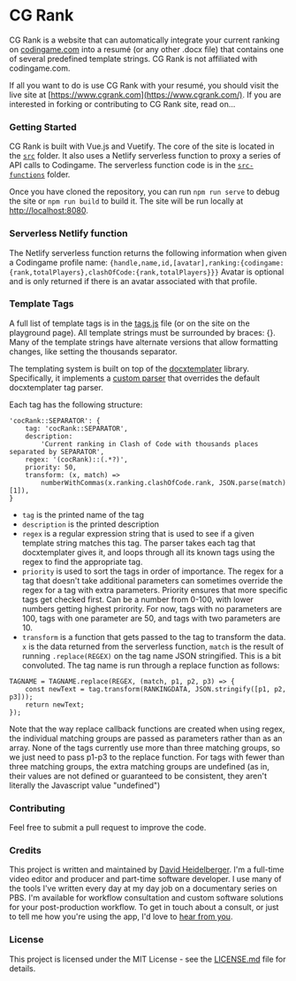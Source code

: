 # CG Rank

CG Rank is a website that can automatically integrate your current ranking on [codingame.com](https://www.codingame.com/home) into a resumé (or any other .docx file) that contains one of several predefined template strings. CG Rank is not affiliated with codingame.com.

If all you want to do is use CG Rank with your resumé, you should visit the live site at [https://www.cgrank.com](https://www.cgrank.com/). If you are interested in forking or contributing to CG Rank site, read on...

### Getting Started

CG Rank is built with Vue.js and Vuetify. The core of the site is located in the [`src`](https://github.com/dheidelberger/cg-rank/tree/master/src) folder. It also uses a Netlify serverless function to proxy a series of API calls to Codingame. The serverless function code is in the [`src-functions`](https://github.com/dheidelberger/cg-rank/tree/master/src-functions) folder.

Once you have cloned the repository, you can run `npm run serve` to debug the site or `npm run build` to build it. The site will be run locally at [http://localhost:8080](http://localhost:8080).

### Serverless Netlify function

The Netlify serverless function returns the following information when given a Codingame profile name:
`{handle,name,id,[avatar],ranking:{codingame:{rank,totalPlayers},clashOfCode:{rank,totalPlayers}}}`
Avatar is optional and is only returned if there is an avatar associated with that profile.

### Template Tags

A full list of template tags is in the [tags.js](https://github.com/dheidelberger/cg-rank/blob/master/src/tags.js) file (or on the site on the playground page). All template strings must be surrounded by braces: {}. Many of the template strings have alternate versions that allow formatting changes, like setting the thousands separator.

The templating system is built on top of the [docxtemplater](https://docxtemplater.com/) library. Specifically, it implements a [custom parser](https://docxtemplater.readthedocs.io/en/latest/configuration.html#custom-parser) that overrides the default docxtemplater tag parser.

Each tag has the following structure:

```
'cocRank::SEPARATOR': {
    tag: 'cocRank::SEPARATOR',
    description:
        'Current ranking in Clash of Code with thousands places separated by SEPARATOR',
    regex: '(cocRank)::(.*?)',
    priority: 50,
    transform: (x, match) =>
        numberWithCommas(x.ranking.clashOfCode.rank, JSON.parse(match)[1]),
}
```

-   `tag` is the printed name of the tag
-   `description` is the printed description
-   `regex` is a regular expression string that is used to see if a given template string matches this tag. The parser takes each tag that docxtemplater gives it, and loops through all its known tags using the regex to find the appropriate tag.
-   `priority` is used to sort the tags in order of importance. The regex for a tag that doesn't take additional parameters can sometimes override the regex for a tag with extra parameters. Priority ensures that more specific tags get checked first. Can be a number from 0-100, with lower numbers getting highest prirority. For now, tags with no parameters are 100, tags with one parameter are 50, and tags with two parameters are 10.
-   `transform` is a function that gets passed to the tag to transform the data. `x` is the data returned from the serverless function, `match` is the result of running `.replace(REGEX)` on the tag name JSON stringified. This is a bit convoluted. The tag name is run through a replace function as follows:

```
TAGNAME = TAGNAME.replace(REGEX, (match, p1, p2, p3) => {
    const newText = tag.transform(RANKINGDATA, JSON.stringify([p1, p2, p3]));
    return newText;
});
```

Note that the way replace callback functions are created when using regex, the individual matching groups are passed as parameters rather than as an array. None of the tags currently use more than three matching groups, so we just need to pass p1-p3 to the replace function. For tags with fewer than three matching groups, the extra matching groups are undefined (as in, their values are not defined or guaranteed to be consistent, they aren't literally the Javascript value "undefined")

### Contributing

Feel free to submit a pull request to improve the code.

### Credits

This project is written and maintained by [David Heidelberger](http://www.davidheidelberger.com). I'm a full-time video editor and producer and part-time software developer. I use many of the tools I've written every day at my day job on a documentary series on PBS. I'm available for workflow consultation and custom software solutions for your post-production workflow. To get in touch about a consult, or just to tell me how you're using the app, I'd love to [hear from you](mailto:david.heidelberger@gmail.com).

### License

This project is licensed under the MIT License - see the [LICENSE.md](LICENSE.md) file for details.
